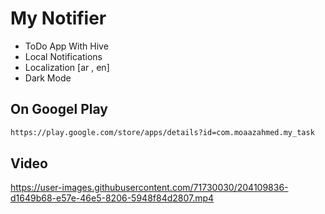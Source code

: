 # My Notifier

- ToDo App With Hive
- Local Notifications
- Localization [ar , en]
- Dark Mode
 
 ## On Googel Play
 ```sh
 https://play.google.com/store/apps/details?id=com.moaazahmed.my_task
 ```
 ## Video 
 
 https://user-images.githubusercontent.com/71730030/204109836-d1649b68-e57e-46e5-8206-5948f84d2807.mp4
